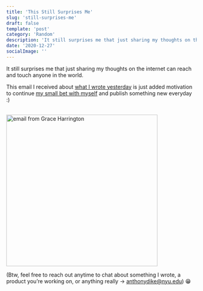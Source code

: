 ```yaml
---
title: 'This Still Surprises Me'
slug: 'still-surprises-me'
draft: false
template: 'post'
category: 'Random'
description: 'It still surprises me that just sharing my thoughts on the internet can reach and touch anyone in the world.'
date: '2020-12-27'
socialImage: ''
---
```


It still surprises me that just sharing my thoughts on the internet can reach and touch anyone in the world.

This email I received about [what I wrote yesterday](https://antdke.co/posts/pixar-soul) is just added motivation to continue [my small bet with myself](https://antdke.co/posts/small-bets) and publish something new everyday :)

<br />
<img src="https://i.ibb.co/d2r1n6n/IMG-2389.jpg" alt="email from Grace Harrington" border="0" width="400">

<br />

(Btw, feel free to reach out anytime to chat about something I wrote, a product you’re working on, or anything really -> [anthonydike@nyu.edu](mailto:anthonydike@nyu.edu)) 😁
